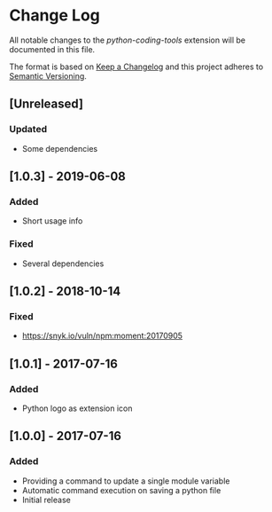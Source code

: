 # Change Log

All notable changes to the *python-coding-tools* extension will be documented in this file.

The format is based on [Keep a Changelog](http://keepachangelog.com/en/1.0.0/)
and this project adheres to [Semantic Versioning](http://semver.org/spec/v2.0.0.html).

## [Unreleased]

### Updated

- Some dependencies

## [1.0.3] - 2019-06-08

### Added

- Short usage info

### Fixed

- Several dependencies

## [1.0.2] - 2018-10-14

### Fixed

- <https://snyk.io/vuln/npm:moment:20170905>

## [1.0.1] - 2017-07-16

### Added

- Python logo as extension icon

## [1.0.0] - 2017-07-16

### Added

- Providing a command to update a single module variable
- Automatic command execution on saving a python file
- Initial release
